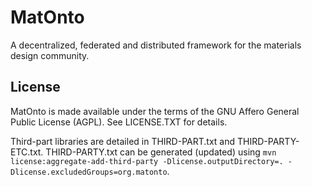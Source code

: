 # MatOnto

A decentralized, federated and distributed framework for the materials design community. 

## License

MatOnto is made available under the terms of the GNU Affero General Public License (AGPL).  See LICENSE.TXT for details.

Third-part libraries are detailed in THIRD-PART.txt and THIRD-PARTY-ETC.txt. THIRD-PARTY.txt can be generated (updated) using `mvn license:aggregate-add-third-party -Dlicense.outputDirectory=. -Dlicense.excludedGroups=org.matonto`.